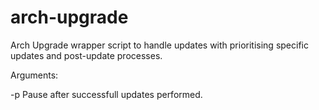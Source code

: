 # arch-upgrade
Arch Upgrade wrapper script to handle updates with prioritising specific updates and post-update processes.

Arguments:

-p  Pause after successfull updates performed.
